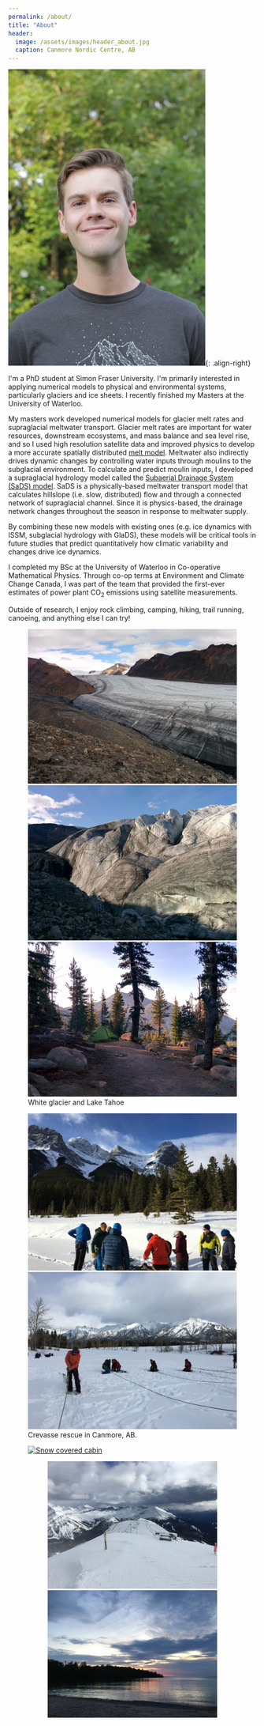 ```yaml
---
permalink: /about/
title: "About"
header:
  image: /assets/images/header_about.jpg
  caption: Canmore Nordic Centre, AB
---
```


![image-right](/assets/images/headshot_400px.jpg){: .align-right}

I'm a PhD student at Simon Fraser University. I'm primarily interested in applying numerical models to physical and environmental systems, particularly glaciers and ice sheets. I recently finished my Masters at the University of Waterloo.

My masters work developed numerical models for glacier melt rates and supraglacial meltwater transport. Glacier melt rates are important for water resources, downstream ecosystems, and mass balance and sea level rise, and so I used high resolution satellite data and improved physics to develop a more accurate spatially distributed [melt model](/projects/seb/). Meltwater also indirectly drives dynamic changes by controlling water inputs through moulins to the subglacial environment. To calculate and predict moulin inputs, I developed a supraglacial hydrology model called the [Subaerial Drainage System (SaDS) model](/projects/sads/). SaDS is a physically-based meltwater transport model that calculates hillslope (i.e. slow, distributed) flow and through a connected network of supraglacial channel. Since it is physics-based, the drainage network changes throughout the season in response to meltwater supply.

By combining these new models with existing ones (e.g. ice dynamics with ISSM, subglacial hydrology with GlaDS), these models will be critical tools in future studies that predict quantitatively how climatic variability and changes drive ice dynamics.

I completed my BSc at the University of Waterloo in Co-operative Mathematical Physics. Through co-op terms at Environment and Climate Change Canada, I was part of the team that provided the first-ever estimates of power plant CO<sub>2</sub> emissions using satellite measurements.

Outside of research, I enjoy rock climbing, camping, hiking, trail running, canoeing, and anything else I can try!

<figure class="third">
	<a href="/assets/images/gallery_01.jpg" rel="White Glacier"><img src="/assets/images/gallery_01.jpg" alt="" /></a>
        <a href="/assets/images/gallery_02.jpg" rel="White Glacier"><img src="/assets/images/gallery_02.jpg" alt="" /></a>
        <a href="/assets/images/gallery_03.jpg" rel="Mount Rose Campground, Lake Tahoe"><img src="/assets/images/gallery_03.jpg" alt="" /></a>
	<figcaption>White glacier and Lake Tahoe</figcaption>
</figure>

<figure class="half">
        <a href="/assets/images/gallery_04.jpg" rel="Three Sisters, Canmore"><img src="/assets/images/gallery_04.jpg" alt="" /></a>
        <a href="/assets/images/gallery_05.jpg" rel="Crevasse Rescue Training, Canmore"><img src="/assets/images/gallery_05.jpg" alt="" /></a>
	<figcaption>Crevasse rescue in Canmore, AB.</figcaption>
</figure>

<figure><a href="/assets/images/gallery_09.jpg" rel=""><img src="/assets/images/gallery_09.jpg" alt="Snow covered cabin"/></a>

<figure class="third">
        <a href="/assets/images/gallery_06.jpg" rel="Lake Louise"><img src="/assets/images/gallery_06.jpg" alt="" /></a>
        <a href="/assets/images/gallery_07.jpg" rel="Lake Huron"><img src="/assets/images/gallery_07.jpg" alt="" /></a>
        <a href="/assets/images/gallery_08.jpg" rel="Winter portrait"><img src="/assets/images/gallery_08.jpg" alt="" /></a>
</figure>
